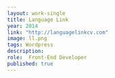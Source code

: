 ```yaml
---
layout: work-single
title: Language Link
year: 2014
link: "http://languagelinkcv.com"
image: ll.png
tags: Wordpress
description:
role:  Front-End Developer
published: true
---
```

